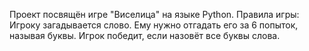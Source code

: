 Проект посвящён игре "Виселица" на языке Python.
Правила игры:
Игроку загадывается слово. Ему нужно отгадать его за 6 попыток, называя буквы. Игрок победит, если назовёт все буквы слова.
